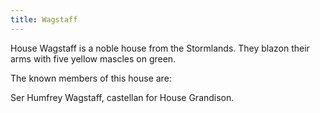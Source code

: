 ```yaml
---
title: Wagstaff
---
```


 House Wagstaff is a noble house from the Stormlands. They blazon their arms with five yellow mascles on green.

The known members of this house are:

Ser Humfrey Wagstaff, castellan for House Grandison. 


